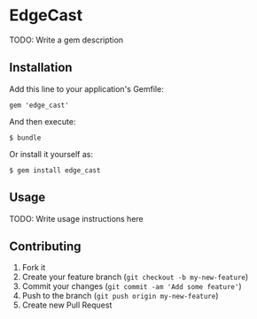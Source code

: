 # EdgeCast

TODO: Write a gem description

## Installation

Add this line to your application's Gemfile:

    gem 'edge_cast'

And then execute:

    $ bundle

Or install it yourself as:

    $ gem install edge_cast

## Usage

TODO: Write usage instructions here

## Contributing

1. Fork it
2. Create your feature branch (`git checkout -b my-new-feature`)
3. Commit your changes (`git commit -am 'Add some feature'`)
4. Push to the branch (`git push origin my-new-feature`)
5. Create new Pull Request
